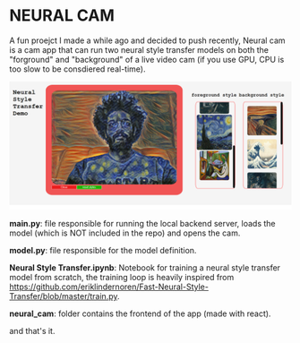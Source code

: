 # NEURAL CAM


A fun proejct I made a while ago and decided to push recently, Neural cam is a cam app that can run two neural style transfer models on both the
"forground" and "background" of a live video cam (if you use GPU, CPU is too slow to be consdiered real-time).

![preview of neural cam](demo.png)

**main.py**: file responsible for running the local backend server, loads the model (which is NOT included in the repo) and opens the cam.

**model.py**: file responsible for the model definition.

**Neural Style Transfer.ipynb**: Notebook for training a neural style transfer model from scratch, the training loop is heavily inspired from https://github.com/eriklindernoren/Fast-Neural-Style-Transfer/blob/master/train.py.

**neural_cam**: folder contains the frontend of the app (made with react).

and that's it.


